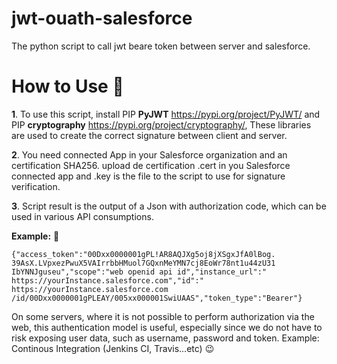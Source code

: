 # jwt-ouath-salesforce
The python script to call jwt beare token between server and salesforce.

# How to Use :hatching_chick:
**1**. To use this script, install PIP **PyJWT** https://pypi.org/project/PyJWT/ and PIP **cryptography** https://pypi.org/project/cryptography/, These libraries are used to create the correct signature between client and server.

**2**. You need connected App in your Salesforce organization and an certification SHA256. upload de certification .cert in you Salesforce connected app and .key is the file to the script to use for signature verification.

**3**. Script result is the output of a Json with authorization code, which can be used in various API consumptions.

**Example:** :facepunch:

`{"access_token":"00Dxx0000001gPL!AR8AQJXg5oj8jXSgxJfA0lBog.
39AsX.LVpxezPwuX5VAIrrbbHMuol7GQxnMeYMN7cj8EoWr78nt1u44zU31
IbYNNJguseu","scope":"web openid api id","instance_url":"
https://yourInstance.salesforce.com","id":"
https://yourInstance.salesforce.com
/id/00Dxx0000001gPLEAY/005xx000001SwiUAAS","token_type":"Bearer"}`

On some servers, where it is not possible to perform authorization via the web, this authentication model is useful, especially since we do not have to risk exposing user data, such as username, password and token. Example: Continous Integration (Jenkins CI, Travis...etc) :wink:

